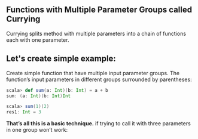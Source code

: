 ## Functions with Multiple Parameter Groups called Currying
Currying splits method with multiple parameters into a chain of functions each with one parameter.

## Let's create simple example:

Create simple function that have multiple input parameter groups.  The function’s input parameters in different groups surrounded by parentheses:
```scala
scala> def sum(a: Int)(b: Int) = a + b
sum: (a: Int)(b: Int)Int

scala> sum(1)(2)
res1: Int = 3
```
**That’s all this is a basic technique.**
if trying to call it with three parameters in one group won’t work:
<!--stackedit_data:
eyJoaXN0b3J5IjpbMTE4MzEzMjQ1MSw0Njg5OTAyOTYsMTI3ND
k2NTg1Miw4MTc4NjE4MTMsNTIxMjc0MjkzLC0zMDcyOTI0Nywx
MjE1MTMyNTMyLC0xMzQzMTg2MDQ3LDE4NjYzNzMwMTMsLTExOT
I3NzQ3NTUsOTc2MTQ3NDczLC04OTM3Njg4NCwtMTA3OTQzNDEz
NywtNTY1MTEzNjM3LC0xNTY5OTA0MTQyLDE4MTQ4MzQ0MjcsMj
AyNzA1NjY3MywtMTI1OTg5MDA2MSwtMTQ1MzY4MDY5LDEzNDIy
NzI1ODFdfQ==
-->